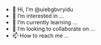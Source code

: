 - 👋 Hi, I’m @uiebgbvryidu
- 👀 I’m interested in ...
- 🌱 I’m currently learning ...
- 💞️ I’m looking to collaborate on ...
- 📫 How to reach me ...

<!---
uiebgbvryidu/uiebgbvryidu is a ✨ special ✨ repository because its `README.md` (this file) appears on your GitHub profile.
You can click the Preview link to take a look at your changes.
--->
